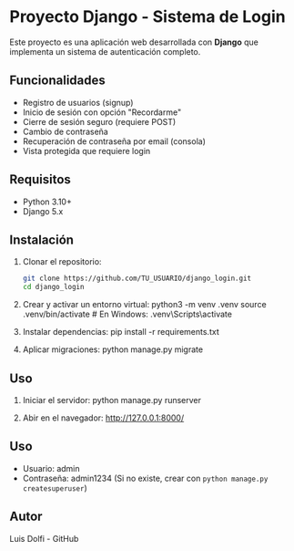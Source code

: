 # Proyecto Django - Sistema de Login

Este proyecto es una aplicación web desarrollada con **Django** que implementa un sistema de autenticación completo.

## Funcionalidades
- Registro de usuarios (signup)
- Inicio de sesión con opción "Recordarme"
- Cierre de sesión seguro (requiere POST)
- Cambio de contraseña
- Recuperación de contraseña por email (consola)
- Vista protegida que requiere login

## Requisitos
- Python 3.10+
- Django 5.x

## Instalación
1. Clonar el repositorio:
   ```bash
   git clone https://github.com/TU_USUARIO/django_login.git
   cd django_login

2. Crear y activar un entorno virtual:
    python3 -m venv .venv
    source .venv/bin/activate  # En Windows: .venv\Scripts\activate

3. Instalar dependencias:
    pip install -r requirements.txt

4. Aplicar migraciones:
    python manage.py migrate

## Uso
1. Iniciar el servidor:
    python manage.py runserver

2. Abir en el navegador:
    http://127.0.0.1:8000/
    
## Uso
* Usuario: admin
* Contraseña: admin1234
    (Si no existe, crear con `python manage.py createsuperuser`)

## Autor

Luis Dolfi - GitHub
